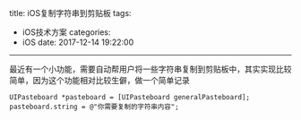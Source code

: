 title: iOS复制字符串到剪贴板
tags:
  - iOS技术方案
categories:
  - iOS
date: 2017-12-14 19:22:00
---
最近有一个小功能，需要自动帮用户将一些字符串复制到剪贴板中，其实实现比较简单，因为这个功能相对比较生僻，做一个简单记录

```
UIPasteboard *pasteboard = [UIPasteboard generalPasteboard];
pasteboard.string = @"你需要复制的字符串内容";
```